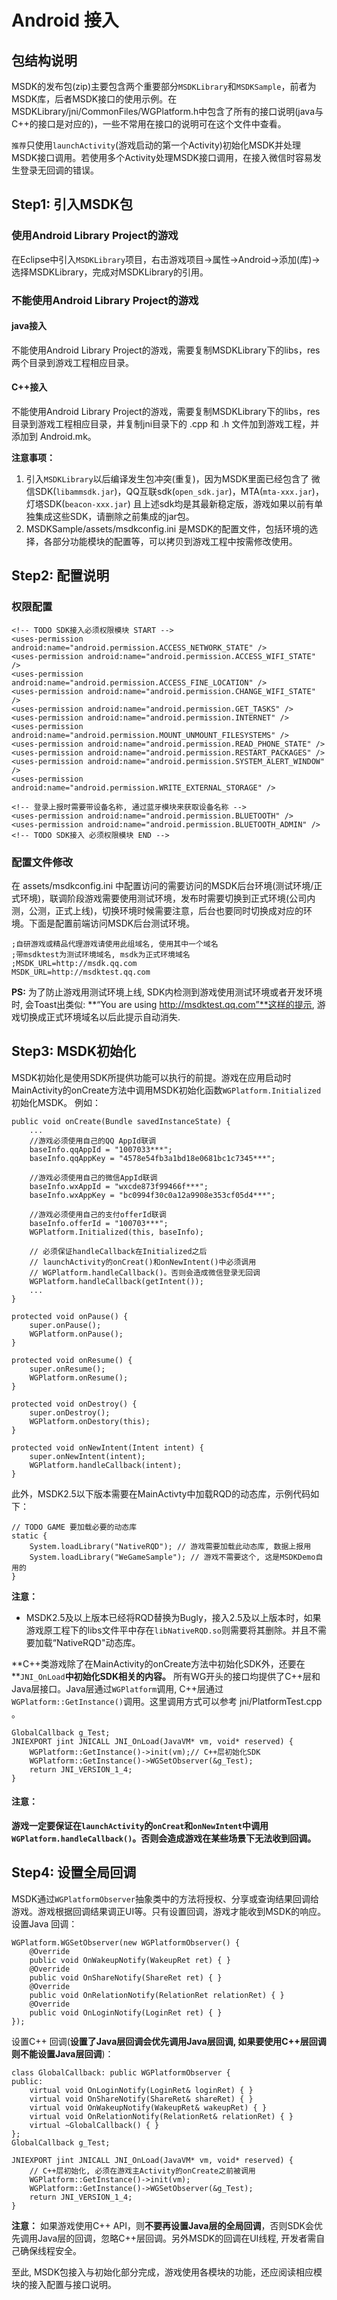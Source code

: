 Android 接入
=======

## 包结构说明

MSDK的发布包(zip)主要包含两个重要部分`MSDKLibrary`和`MSDKSample`，前者为MSDK库，后者MSDK接口的使用示例。在MSDKLibrary/jni/CommonFiles/WGPlatform.h中包含了所有的接口说明(java与C++的接口是对应的)，一些不常用在接口的说明可在这个文件中查看。

`推荐`只使用`launchActivity`(游戏启动的第一个Activity)初始化MSDK并处理MSDK接口调用。若使用多个Activity处理MSDK接口调用，在接入微信时容易发生登录无回调的错误。

## Step1: 引入MSDK包

### 使用Android Library Project的游戏

在Eclipse中引入`MSDKLibrary`项目，右击游戏项目->属性->Android->添加(库)->选择MSDKLibrary，完成对MSDKLibrary的引用。

### 不能使用Android Library Project的游戏

#### java接入

不能使用Android Library Project的游戏，需要复制MSDKLibrary下的libs，res两个目录到游戏工程相应目录。

#### C++接入

不能使用Android Library Project的游戏，需要复制MSDKLibrary下的libs，res目录到游戏工程相应目录，并复制jni目录下的 .cpp 和 .h 文件加到游戏工程，并添加到 Android.mk。

**注意事项：**

1. 引入`MSDKLibrary`以后编译发生包冲突(重复)，因为MSDK里面已经包含了 微信SDK(`libammsdk.jar`)，QQ互联sdk(`open_sdk.jar`)，MTA(`mta-xxx.jar`)，灯塔SDK(`beacon-xxx.jar`) 且上述sdk均是其最新稳定版，游戏如果以前有单独集成这些SDK，请删除之前集成的jar包。
2. MSDKSample/assets/msdkconfig.ini 是MSDK的配置文件，包括环境的选择，各部分功能模块的配置等，可以拷贝到游戏工程中按需修改使用。

## Step2: 配置说明

### 权限配置

	<!-- TODO SDK接入必须权限模块 START -->
	<uses-permission android:name="android.permission.ACCESS_NETWORK_STATE" />
	<uses-permission android:name="android.permission.ACCESS_WIFI_STATE" />
	<uses-permission android:name="android.permission.ACCESS_FINE_LOCATION" />
	<uses-permission android:name="android.permission.CHANGE_WIFI_STATE" />
	<uses-permission android:name="android.permission.GET_TASKS" />
	<uses-permission android:name="android.permission.INTERNET" />
	<uses-permission android:name="android.permission.MOUNT_UNMOUNT_FILESYSTEMS" />
	<uses-permission android:name="android.permission.READ_PHONE_STATE" />
	<uses-permission android:name="android.permission.RESTART_PACKAGES" />
	<uses-permission android:name="android.permission.SYSTEM_ALERT_WINDOW" />
	<uses-permission android:name="android.permission.WRITE_EXTERNAL_STORAGE" />

	<!-- 登录上报时需要带设备名称, 通过蓝牙模块来获取设备名称 -->
    <uses-permission android:name="android.permission.BLUETOOTH" />
    <uses-permission android:name="android.permission.BLUETOOTH_ADMIN" />
	<!-- TODO SDK接入 必须权限模块 END -->

### 配置文件修改

在 assets/msdkconfig.ini 中配置访问的需要访问的MSDK后台环境(测试环境/正式环境)，联调阶段游戏需要使用测试环境，发布时需要切换到正式环境(公司内测，公测，正式上线)，切换环境时候需要注意，后台也要同时切换成对应的环境。下面是配置前端访问MSDK后台测试环境。

	;自研游戏或精品代理游戏请使用此组域名, 使用其中一个域名
	;带msdktest为测试环境域名, msdk为正式环境域名
	;MSDK_URL=http://msdk.qq.com
	MSDK_URL=http://msdktest.qq.com
	
**PS:** 为了防止游戏用测试环境上线, SDK内检测到游戏使用测试环境或者开发环境时, 会Toast出类似: **“You are using http://msdktest.qq.com”**这样的提示, 游戏切换成正式环境域名以后此提示自动消失.

## Step3: MSDK初始化

MSDK初始化是使用SDK所提供功能可以执行的前提。游戏在应用启动时MainActivity的onCreate方法中调用MSDK初始化函数`WGPlatform.Initialized`初始化MSDK。
例如：

	public void onCreate(Bundle savedInstanceState) {
		...
		//游戏必须使用自己的QQ AppId联调
		baseInfo.qqAppId = "1007033***";
		baseInfo.qqAppKey = "4578e54fb3a1bd18e0681bc1c7345***";

		//游戏必须使用自己的微信AppId联调
		baseInfo.wxAppId = "wxcde873f99466f***"; 
		baseInfo.wxAppKey = "bc0994f30c0a12a9908e353cf05d4***";

		//游戏必须使用自己的支付offerId联调
		baseInfo.offerId = "100703***";
		WGPlatform.Initialized(this, baseInfo);

		// 必须保证handleCallback在Initialized之后
		// launchActivity的onCreat()和onNewIntent()中必须调用
        // WGPlatform.handleCallback()。否则会造成微信登录无回调
		WGPlatform.handleCallback(getIntent());
		...
	}

    protected void onPause() {
        super.onPause();
        WGPlatform.onPause();
    }

    protected void onResume() {
        super.onResume();
        WGPlatform.onResume();
    }

    protected void onDestroy() {
        super.onDestroy();
        WGPlatform.onDestory(this);
    }

    protected void onNewIntent(Intent intent) {
        super.onNewIntent(intent);
        WGPlatform.handleCallback(intent);
    }


此外，MSDK2.5以下版本需要在MainActivty中加载RQD的动态库，示例代码如下：

	// TODO GAME 要加载必要的动态库
    static {
        System.loadLibrary("NativeRQD"); // 游戏需要加载此动态库, 数据上报用
        System.loadLibrary("WeGameSample"); // 游戏不需要这个, 这是MSDKDemo自用的
    }

**注意：**

* MSDK2.5及以上版本已经将RQD替换为Bugly，接入2.5及以上版本时，如果游戏原工程下的libs文件平中存在`libNativeRQD.so`则需要将其删除。并且不需要加载“NativeRQD"动态库。


**C++类游戏除了在MainActivity的onCreate方法中初始化SDK外，还要在 **`JNI_OnLoad`**中初始化SDK相关的内容。**
所有WG开头的接口均提供了C++层和Java层接口。Java层通过`WGPlatform`调用, C++层通过`WGPlatform::GetInstance()`调用。这里调用方式可以参考 jni/PlatformTest.cpp 。

    GlobalCallback g_Test;
    JNIEXPORT jint JNICALL JNI_OnLoad(JavaVM* vm, void* reserved) {
        WGPlatform::GetInstance()->init(vm);// C++层初始化SDK
        WGPlatform::GetInstance()->WGSetObserver(&g_Test);
        return JNI_VERSION_1_4;
    }

	
#### **注意：**

**游戏一定要保证在`launchActivity`的`onCreat`和`onNewIntent`中调用`WGPlatform.handleCallback()`。否则会造成游戏在某些场景下无法收到回调。**
  
## Step4: 设置全局回调

MSDK通过`WGPlatformObserver`抽象类中的方法将授权、分享或查询结果回调给游戏。游戏根据回调结果调正UI等。只有设置回调，游戏才能收到MSDK的响应。
设置Java 回调：

	WGPlatform.WGSetObserver(new WGPlatformObserver() {
		@Override
		public void OnWakeupNotify(WakeupRet ret) { }
		@Override
		public void OnShareNotify(ShareRet ret) { }
		@Override
		public void OnRelationNotify(RelationRet relationRet) { }
		@Override
		public void OnLoginNotify(LoginRet ret) { }
	});

设置C++ 回调(**设置了Java层回调会优先调用Java层回调, 如果要使用C++层回调则不能设置Java层回调**)：

	class GlobalCallback: public WGPlatformObserver {
	public:
	    virtual void OnLoginNotify(LoginRet& loginRet) { }
	    virtual void OnShareNotify(ShareRet& shareRet) { }
	    virtual void OnWakeupNotify(WakeupRet& wakeupRet) { }
	    virtual void OnRelationNotify(RelationRet& relationRet) { }
	    virtual ~GlobalCallback() { }
	};
	GlobalCallback g_Test;

	JNIEXPORT jint JNICALL JNI_OnLoad(JavaVM* vm, void* reserved) {
		// C++层初始化, 必须在游戏主Activity的onCreate之前被调用
		WGPlatform::GetInstance()->init(vm);
		WGPlatform::GetInstance()->WGSetObserver(&g_Test);
		return JNI_VERSION_1_4;
	}

**注意：**
 如果游戏使用C++ API，则**不要再设置Java层的全局回调**，否则SDK会优先调用Java层的回调，忽略C++层回调。另外MSDK的回调在UI线程, 开发者需自己确保线程安全。
	
至此, MSDK包接入与初始化部分完成，游戏使用各模块的功能，还应阅读相应模块的接入配置与接口说明。
